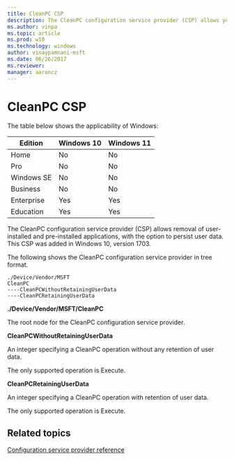 ```yaml
---
title: CleanPC CSP
description: The CleanPC configuration service provider (CSP) allows you to remove user-installed and pre-installed applications, with the option to persist user data.
ms.author: vinpa
ms.topic: article
ms.prod: w10
ms.technology: windows
author: vinaypamnani-msft
ms.date: 06/26/2017
ms.reviewer:
manager: aaroncz
---
```


# CleanPC CSP

The table below shows the applicability of Windows:

|Edition|Windows 10|Windows 11|
|--- |--- |--- |
|Home|No|No|
|Pro|No|No|
|Windows SE|No|No|
|Business|No|No|
|Enterprise|Yes|Yes|
|Education|Yes|Yes|

The CleanPC configuration service provider (CSP) allows removal of user-installed and pre-installed applications, with the option to persist user data. This CSP was added in Windows 10, version 1703.

The following shows the CleanPC configuration service provider in tree format.

```
./Device/Vendor/MSFT
CleanPC
----CleanPCWithoutRetainingUserData
----CleanPCRetainingUserData
```

<a href="" id="--device-vendor-msft-cleanpc"></a>**./Device/Vendor/MSFT/CleanPC**
<p>The root node for the CleanPC configuration service provider.</p>

<a href="" id="cleanpcwithoutretaininguserdata"></a>**CleanPCWithoutRetainingUserData**
<p>An integer specifying a CleanPC operation without any retention of user data.

<p>The only supported operation is Execute.

<a href="" id="cleanpcwithoutretaininguserdata"></a>**CleanPCRetainingUserData**
<p>An integer specifying a CleanPC operation with retention of user data.

<p>The only supported operation is Execute.

## Related topics

[Configuration service provider reference](index.yml)
